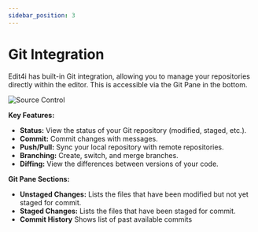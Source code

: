 ```yaml
---
sidebar_position: 3
---
```


# Git Integration

Edit4i has built-in Git integration, allowing you to manage your repositories directly within the editor. This is accessible via the Git Pane in the bottom.

![Source Control](https://github.com/user-attachments/assets/3bee36a4-fe8a-4897-8907-0183d3d11aa2)

**Key Features:**

*   **Status:** View the status of your Git repository (modified, staged, etc.).
*   **Commit:** Commit changes with messages.
*   **Push/Pull:**  Sync your local repository with remote repositories.
*   **Branching:**  Create, switch, and merge branches.
*   **Diffing:**  View the differences between versions of your code.

**Git Pane Sections:**

*   **Unstaged Changes:** Lists the files that have been modified but not yet staged for commit.
*   **Staged Changes:**  Lists the files that have been staged for commit.
*   **Commit History** Shows list of past available commits
